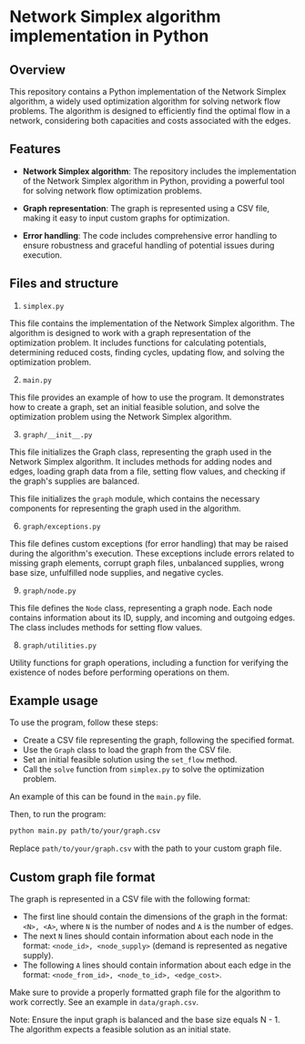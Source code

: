 # Network Simplex algorithm implementation in Python

## Overview

This repository contains a Python implementation of the Network Simplex algorithm, a widely used optimization algorithm for solving network flow problems. The algorithm is designed to efficiently find the optimal flow in a network, considering both capacities and costs associated with the edges.

## Features

- **Network Simplex algorithm**: The repository includes the implementation of the Network Simplex algorithm in Python, providing a powerful tool for solving network flow optimization problems.

- **Graph representation**: The graph is represented using a CSV file, making it easy to input custom graphs for optimization.

- **Error handling**: The code includes comprehensive error handling to ensure robustness and graceful handling of potential issues during execution.

## Files and structure

1. `simplex.py`

This file contains the implementation of the Network Simplex algorithm. The algorithm is designed to work with a graph representation of the optimization problem. It includes functions for calculating potentials, determining reduced costs, finding cycles, updating flow, and solving the optimization problem.

2. `main.py`

This file provides an example of how to use the program. It demonstrates how to create a graph, set an initial feasible solution, and solve the optimization problem using the Network Simplex algorithm.

3. `graph/__init__.py`

This file initializes the Graph class, representing the graph used in the Network Simplex algorithm. It includes methods for adding nodes and edges, loading graph data from a file, setting flow values, and checking if the graph's supplies are balanced.

This file initializes the `graph` module, which contains the necessary components for representing the graph used in the algorithm.

6. `graph/exceptions.py`

This file defines custom exceptions (for error handling) that may be raised during the algorithm's execution. These exceptions include errors related to missing graph elements, corrupt graph files, unbalanced supplies, wrong base size, unfulfilled node supplies, and negative cycles.

9. `graph/node.py`

This file defines the `Node` class, representing a graph node. Each node contains information about its ID, supply, and incoming and outgoing edges. The class includes methods for setting flow values.

8. `graph/utilities.py`

Utility functions for graph operations, including a function for verifying the existence of nodes before performing operations on them.

## Example usage

To use the program, follow these steps:

- Create a CSV file representing the graph, following the specified format.
- Use the `Graph` class to load the graph from the CSV file.
- Set an initial feasible solution using the `set_flow` method.
- Call the `solve` function from `simplex.py` to solve the optimization problem.

An example of this can be found in the `main.py` file.

Then, to run the program:

```bash
python main.py path/to/your/graph.csv
```

Replace `path/to/your/graph.csv` with the path to your custom graph file.

## Custom graph file format

The graph is represented in a CSV file with the following format:

- The first line should contain the dimensions of the graph in the format: `<N>, <A>`, where `N` is the number of nodes and `A` is the number of edges.
- The next `N` lines should contain information about each node in the format: `<node_id>, <node_supply>` (demand is represented as negative supply).
- The following `A` lines should contain information about each edge in the format: `<node_from_id>, <node_to_id>, <edge_cost>`.

Make sure to provide a properly formatted graph file for the algorithm to work correctly. See an example in `data/graph.csv`.

Note: Ensure the input graph is balanced and the base size equals N - 1. The algorithm expects a feasible solution as an initial state.
